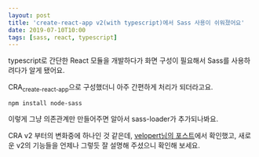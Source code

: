 ```yaml
---
layout: post
title: 'create-react-app v2(with typescript)에서 Sass 사용이 쉬워졌어요'
date: 2019-07-10T10:00
tags: [sass, react, typescript]
---
```


typescript로 간단한 React 모듈을 개발하다가 화면 구성이 필요해서 Sass를 사용하려다가 알게 됐어요.

CRA<sub>create-react-app</sub>으로 구성했더니 아주 간편하게 처리가 되더라고요.
```shell
npm install node-sass
```
이렇게 그냥 의존관계만 만들어주면 알아서 sass-loader가 추가되나봐요.

CRA v2 부터의 변화중에 하나인 것 같은데,
[velopert님의 포스트](https://velog.io/@velopert/create-react-app-v2)에서 확인했고, 새로운 v2의 기능들을 언제나 그렇듯 잘 설명해 주셨으니 확인해 보세요.